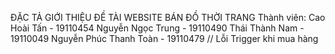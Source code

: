ĐẶC TẢ GIỚI THIỆU ĐỀ TÀI
WEBSITE BÁN ĐỒ THỜI TRANG 
Thành viên:
Cao Hoài Tấn 			- 19110454
Nguyễn Ngọc Trung 		- 19110490
Thái Thành Nam 		- 19110049
Nguyễn Phúc Thanh Toàn 	- 19110479
// Lỗi Trigger khi mua hàng
